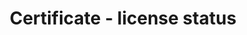 ---
title: 'Certificate - license status'
field: 'is.certificate.licenseStatus'
slug: 'certificate-license-status'
description: 'select from control list'
required: False
vocabulary: 'certificate-license-status.txt'
policy: 'Controlled value. Single select from control list.'
---